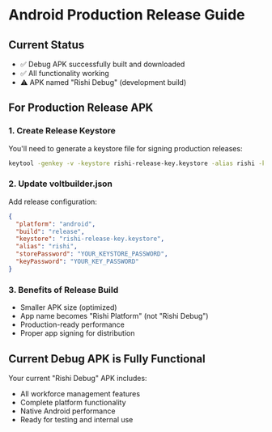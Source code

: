 # Android Production Release Guide

## Current Status
- ✅ Debug APK successfully built and downloaded
- ✅ All functionality working
- ⚠️ APK named "Rishi Debug" (development build)

## For Production Release APK

### 1. Create Release Keystore
You'll need to generate a keystore file for signing production releases:

```bash
keytool -genkey -v -keystore rishi-release-key.keystore -alias rishi -keyalg RSA -keysize 2048 -validity 10000
```

### 2. Update voltbuilder.json
Add release configuration:
```json
{
  "platform": "android",
  "build": "release",
  "keystore": "rishi-release-key.keystore",
  "alias": "rishi",
  "storePassword": "YOUR_KEYSTORE_PASSWORD",
  "keyPassword": "YOUR_KEY_PASSWORD"
}
```

### 3. Benefits of Release Build
- Smaller APK size (optimized)
- App name becomes "Rishi Platform" (not "Rishi Debug")
- Production-ready performance
- Proper app signing for distribution

## Current Debug APK is Fully Functional
Your current "Rishi Debug" APK includes:
- All workforce management features
- Complete platform functionality
- Native Android performance
- Ready for testing and internal use